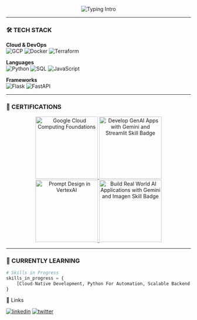 <p align="center">
  <img src="https://readme-typing-svg.demolab.com?font=Fira+Code&weight=500&size=22&pause=1000&color=4285F4&center=true&vCenter=true&width=600&lines=CS+Undergrad+Student+%F0%9F%93%9A;Google+Cloud+Enthusiast+%E2%98%81%EF%B8%8F;Python+Developer+%F0%9F%8D%92;Learning+Cloud+Infrastructure+%F0%9F%93%A6" alt="Typing Intro">
</p>

---

### 🛠️ TECH STACK
**Cloud & DevOps**  
![GCP](https://img.shields.io/badge/Google_Cloud-4285F4?style=flat-square&logo=google-cloud&logoColor=white)
![Docker](https://img.shields.io/badge/Docker-2496ED?style=flat-square&logo=docker&logoColor=white)
![Terraform](https://img.shields.io/badge/Terraform-7B42BC?style=flat-square&logo=terraform&logoColor=white)

**Languages**  
![Python](https://img.shields.io/badge/Python-3776AB?style=flat-square&logo=python&logoColor=white)
![SQL](https://img.shields.io/badge/SQL-4479A1?style=flat-square&logo=postgresql&logoColor=white)
![JavaScript](https://img.shields.io/badge/JavaScript-F7DF1E?style=flat-square&logo=javascript&logoColor=black)

**Frameworks**  
![Flask](https://img.shields.io/badge/Flask-000000?style=flat-square&logo=flask&logoColor=white)
![FastAPI](https://img.shields.io/badge/FastAPI-009688?style=flat-square&logo=FastAPI&logoColor=white)



---

### 📜 CERTIFICATIONS
<p align="center">
  <a href="https://www.credly.com/badges/49571600-a40c-4165-bf64-2d8b7b2cc2f2/public_url">
    <img src="https://images.credly.com/images/4dda8ae4-99ee-476c-bca3-6f0adbab42fe/twitter_thumb_201604_image.png" width="170" alt="Google Cloud Computing Foundations">
  </a>
  <a href="https://www.credly.com/badges/0f682119-df23-44b9-af3f-ab28845d0ac4/public_url">
    <img src="https://images.credly.com/images/1dbef1bd-cdb0-40e1-bff4-8200448c3161/blob" width="170" alt="Develop GenAI Apps with Gemini and Streamlit Skill Badge">
  </a>
  <a href="https://www.credly.com/badges/15a90749-ac76-4a1b-b0c1-e4d6991a7045/public_url">
    <img src="https://images.credly.com/size/340x340/images/cef82b2e-970a-4318-8e59-c3e26b7f5c19/image.png" width="170" alt="Prompt Design in VertexAI">
  </a>
  <a href="https://www.credly.com/badges/1a12b56f-d625-47b7-81f5-9f024ae60398/public_url">
    <img src="https://images.credly.com/size/340x340/images/b7898c75-72ce-4304-b227-0aa7563aaca9/blob" width="170" alt="Build Real World AI Applications with Gemini and Imagen Skill Badge">
  </a>
</p>

---

### 🌱 CURRENTLY LEARNING
```python
# Skills in Progress
skills_in_progress = {
    [Cloud-Native Development, Python For Automation, Scalable Backend Architecture, IaC]
}
```

🔗 Links

[![linkedin](https://img.shields.io/badge/linkedin-0A66C2?style=for-the-badge&logo=linkedin&logoColor=white)](https://www.linkedin.com/in/rudrash170)
[![twitter](https://img.shields.io/badge/twitter-1DA1F2?style=for-the-badge&logo=twitter&logoColor=white)](https://x.com/srudra170)
